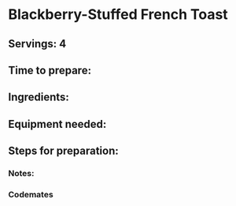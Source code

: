 # Blackberry-Stuffed French Toast

## Servings: 4

## Time to prepare: 

## Ingredients:


## Equipment needed:


## Steps for preparation:



### Notes:



### Codemates #

